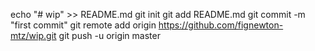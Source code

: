 
echo "# wip" >> README.md
git init
git add README.md
git commit -m "first commit"
git remote add origin https://github.com/fignewton-mtz/wip.git
git push -u origin master

